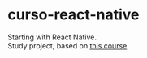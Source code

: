 # curso-react-native

Starting with React Native. \
Study project, based on [this course](https://www.udemy.com/course/curso-react-native/).
